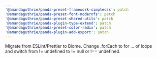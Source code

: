 ```yaml
---
'@amandaguthrie/panda-preset-framework-simplecss': patch
'@amandaguthrie/panda-preset-font-modernfs': patch
'@amandaguthrie/panda-preset-shared-utils': patch
'@amandaguthrie/panda-plugin-type-extend': patch
'@amandaguthrie/panda-preset-color-radix': patch
'@amandaguthrie/panda-plugin-add-export': patch
---
```


Migrate from ESLint/Prettier to Biome.
Change .forEach to for ... of loops and switch from != undefined to != null or !== undefined.
